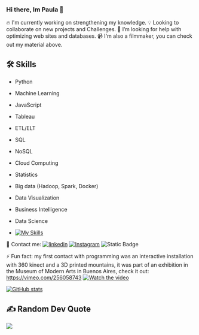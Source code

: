 ### Hi there, Im Paula 👋

<!--
**paupallares/PauPallares** is a ✨ _special_ ✨ repository because its `README.md` (this file) appears on your GitHub profile.

Here are some ideas to get you started:

- 🔭 I’m currently working on ...
- 🌱 I’m currently learning ...
- 👯 I’m looking to collaborate on ...
- 🤔 I’m looking for help with ...
- 💬 Ask me about ...
- 📫 How to reach me: ...
- 😄 Pronouns: ...

-->

🔥 I'm currently working on strengthening my knowledge.
💡 Looking to collaborate on new projects and Challenges.
🤔 I’m looking for help with optimizing web sites and databases.
📹 I'm also a filmmaker, you can check out my material above.

## 🛠 Skills
- Python
- Machine Learning
- JavaScript
- Tableau
- ETL/ELT
- SQL
- NoSQL
- Cloud Computing
- Statistics
- Big data (Hadoop, Spark, Docker)
- Data Visualization
- Business Intelligence
- Data Science

- [![My Skills](https://skillicons.dev/icons?i=aws,gcp,azure,react,vue,flutter&perline=3)](https://skillicons.dev)

🔗 Contact me:
[![linkedin](https://img.shields.io/badge/linkedin-0A66C2?style=for-the-badge&logo=linkedin&logoColor=white)]([https://www.linkedin.com/in/paupallares/)
[![Instagram](https://img.shields.io/badge/Instagram-%23E4405F.svg?logo=Instagram&logoColor=c32aa3)](https://instagram.com/ppupipallares) 
![Static Badge](https://img.shields.io/badge/audiovisual?link=https%3A%2F%2Fvimeo.com%2Fppaupallares)

⚡ Fun fact: my first contact with programming was an interactive installation with 360 kinect and a 3D printed mountains, it was part of an exhibition in the Museum of Modern Arts in Buenos Aires, check it out: <a>https://vimeo.com/256058743</a>
[![Watch the video](https://i.stack.imgur.com/Vp2cE.png)]([https://youtu.be/vt5fpE0bzSY](https://vimeo.com/256058743))

[![GitHub stats](https://github-readme-stats.vercel.app/api?username=paupallares)](https://github.com/paupallares/github-readme-stats&theme=tokyonight)

## ✍️ Random Dev Quote
![](https://quotes-github-readme.vercel.app/api?type=horizontal&theme=tokyonight)
